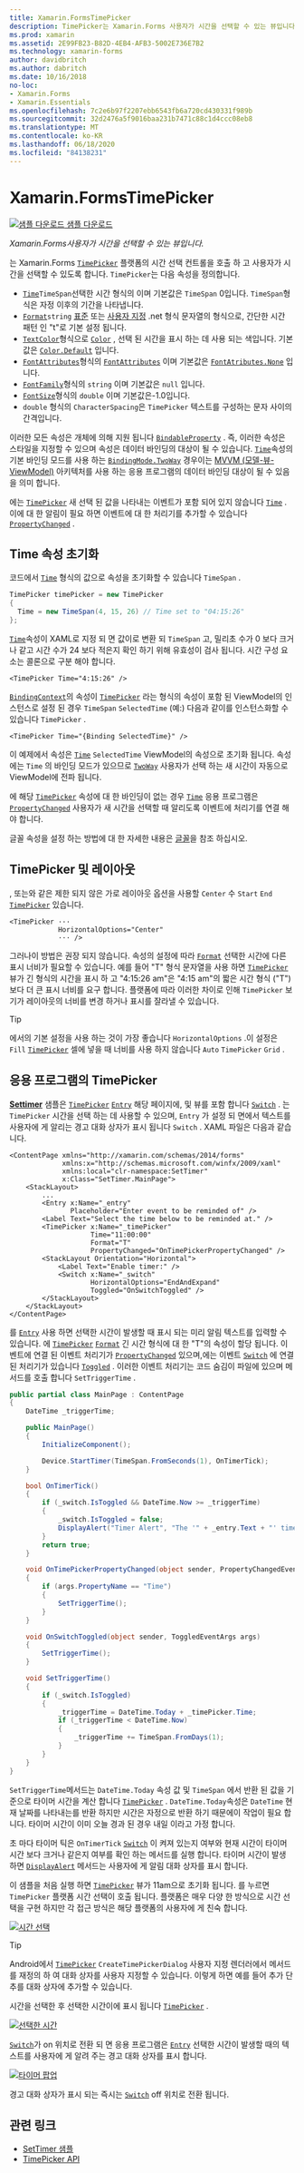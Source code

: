 ```yaml
---
title: Xamarin.FormsTimePicker
description: TimePicker는 Xamarin.Forms 사용자가 시간을 선택할 수 있는 뷰입니다. 이 문서에서는 응용 프로그램에서 TimePicker를 사용 하는 방법을 설명 합니다 Xamarin.Forms .
ms.prod: xamarin
ms.assetid: 2E99FB23-B82D-4EB4-AFB3-5002E736E7B2
ms.technology: xamarin-forms
author: davidbritch
ms.author: dabritch
ms.date: 10/16/2018
no-loc:
- Xamarin.Forms
- Xamarin.Essentials
ms.openlocfilehash: 7c2e6b97f2207ebb6543fb6a720cd430331f989b
ms.sourcegitcommit: 32d2476a5f9016baa231b7471c88c1d4ccc08eb8
ms.translationtype: MT
ms.contentlocale: ko-KR
ms.lasthandoff: 06/18/2020
ms.locfileid: "84138231"
---
```

# <a name="xamarinforms-timepicker"></a>Xamarin.FormsTimePicker

[![샘플 다운로드](~/media/shared/download.png) 샘플 다운로드](https://docs.microsoft.com/samples/xamarin/xamarin-forms-samples/userinterface-timepicker)

_Xamarin.Forms사용자가 시간을 선택할 수 있는 뷰입니다._

는 Xamarin.Forms [`TimePicker`](xref:Xamarin.Forms.TimePicker) 플랫폼의 시간 선택 컨트롤을 호출 하 고 사용자가 시간을 선택할 수 있도록 합니다. `TimePicker`는 다음 속성을 정의합니다.

- [`Time`](xref:Xamarin.Forms.TimePicker.Time)`TimeSpan`선택한 시간 형식의 이며 기본값은 `TimeSpan` 0입니다. `TimeSpan`형식은 자정 이후의 기간을 나타냅니다.
- [`Format`](xref:Xamarin.Forms.TimePicker.Format)`string` [표준](/dotnet/standard/base-types/standard-date-and-time-format-strings/) 또는 [사용자 지정](/dotnet/standard/base-types/custom-date-and-time-format-strings/) .net 형식 문자열의 형식으로, 간단한 시간 패턴 인 "t"로 기본 설정 됩니다.
- [`TextColor`](xref:Xamarin.Forms.TimePicker.TextColor)형식으로 [`Color`](xref:Xamarin.Forms.Color) , 선택 된 시간을 표시 하는 데 사용 되는 색입니다. 기본값은 [`Color.Default`](xref:Xamarin.Forms.Color.Default) 입니다.
- [`FontAttributes`](xref:Xamarin.Forms.TimePicker.FontAttributes)형식의 [`FontAttributes`](xref:Xamarin.Forms.FontAttributes) 이며 기본값은 [`FontAtributes.None`](xref:Xamarin.Forms.FontAttributes.None) 입니다.
- [`FontFamily`](xref:Xamarin.Forms.TimePicker.FontFamily)형식의 `string` 이며 기본값은 `null` 입니다.
- [`FontSize`](xref:Xamarin.Forms.TimePicker.FontSize)형식의 `double` 이며 기본값은-1.0입니다.
- `double` 형식의 `CharacterSpacing`은 `TimePicker` 텍스트를 구성하는 문자 사이의 간격입니다.

이러한 모든 속성은 개체에 의해 지원 됩니다 [`BindableProperty`](xref:Xamarin.Forms.BindableProperty) . 즉, 이러한 속성은 스타일을 지정할 수 있으며 속성은 데이터 바인딩의 대상이 될 수 있습니다. [`Time`](xref:Xamarin.Forms.TimePicker.Time)속성의 기본 바인딩 모드를 사용 하는 [`BindingMode.TwoWay`](xref:Xamarin.Forms.BindingMode.TwoWay) 경우이는 [MVVM (모델-뷰-ViewModel)](~/xamarin-forms/enterprise-application-patterns/mvvm.md) 아키텍처를 사용 하는 응용 프로그램의 데이터 바인딩 대상이 될 수 있음을 의미 합니다.

에는 [`TimePicker`](xref:Xamarin.Forms.TimePicker) 새 선택 된 값을 나타내는 이벤트가 포함 되어 있지 않습니다 [`Time`](xref:Xamarin.Forms.TimePicker.Time) . 이에 대 한 알림이 필요 하면 이벤트에 대 한 처리기를 추가할 수 있습니다 [`PropertyChanged`](xref:Xamarin.Forms.BindableObject.PropertyChanged) .

## <a name="initializing-the-time-property"></a>Time 속성 초기화

코드에서 [`Time`](xref:Xamarin.Forms.TimePicker.Time) 형식의 값으로 속성을 초기화할 수 있습니다 `TimeSpan` .

```csharp
TimePicker timePicker = new TimePicker
{
  Time = new TimeSpan(4, 15, 26) // Time set to "04:15:26"
};
```

[`Time`](xref:Xamarin.Forms.TimePicker.Time)속성이 XAML로 지정 되 면 값이로 변환 되 `TimeSpan` 고, 밀리초 수가 0 보다 크거나 같고 시간 수가 24 보다 적은지 확인 하기 위해 유효성이 검사 됩니다. 시간 구성 요소는 콜론으로 구분 해야 합니다.

```xaml
<TimePicker Time="4:15:26" />
```

[`BindingContext`](xref:Xamarin.Forms.BindableObject.BindingContext)의 속성이 [`TimePicker`](xref:Xamarin.Forms.TimePicker) 라는 형식의 속성이 포함 된 ViewModel의 인스턴스로 설정 된 경우 `TimeSpan` `SelectedTime` (예:) 다음과 같이를 인스턴스화할 수 있습니다 `TimePicker` .

```xaml
<TimePicker Time="{Binding SelectedTime}" />
```

이 예제에서 속성은 [`Time`](xref:Xamarin.Forms.TimePicker.Time) `SelectedTime` ViewModel의 속성으로 초기화 됩니다. 속성에는 `Time` 의 바인딩 모드가 있으므로 [`TwoWay`](xref:Xamarin.Forms.BindingMode.TwoWay) 사용자가 선택 하는 새 시간이 자동으로 ViewModel에 전파 됩니다.

에 해당 [`TimePicker`](xref:Xamarin.Forms.TimePicker) 속성에 대 한 바인딩이 없는 경우 [`Time`](xref:Xamarin.Forms.TimePicker.Time) 응용 프로그램은 [`PropertyChanged`](xref:Xamarin.Forms.BindableObject.PropertyChanged) 사용자가 새 시간을 선택할 때 알리도록 이벤트에 처리기를 연결 해야 합니다.

글꼴 속성을 설정 하는 방법에 대 한 자세한 내용은 [글꼴](~/xamarin-forms/user-interface/text/fonts.md)을 참조 하십시오.

## <a name="timepicker-and-layout"></a>TimePicker 및 레이아웃

, 또는와 같은 제한 되지 않은 가로 레이아웃 옵션을 사용할 `Center` 수 `Start` `End` [`TimePicker`](xref:Xamarin.Forms.TimePicker) 있습니다.

```xaml
<TimePicker ···
            HorizontalOptions="Center"
            ··· />
```

그러나이 방법은 권장 되지 않습니다. 속성의 설정에 따라 [`Format`](xref:Xamarin.Forms.TimePicker.Format) 선택한 시간에 다른 표시 너비가 필요할 수 있습니다. 예를 들어 "T" 형식 문자열을 사용 하면 [`TimePicker`](xref:Xamarin.Forms.TimePicker) 뷰가 긴 형식의 시간을 표시 하 고 "4:15:26 am"은 "4:15 am"의 짧은 시간 형식 ("T") 보다 더 큰 표시 너비를 요구 합니다. 플랫폼에 따라 이러한 차이로 인해 `TimePicker` 보기가 레이아웃의 너비를 변경 하거나 표시를 잘라낼 수 있습니다.

> [!TIP]
> 에서의 기본 설정을 사용 하는 것이 가장 좋습니다 `HorizontalOptions` .이 설정은 `Fill` [`TimePicker`](xref:Xamarin.Forms.TimePicker) 셀에 넣을 때 너비를 사용 하지 않습니다 `Auto` `TimePicker` `Grid` .

## <a name="timepicker-in-an-application"></a>응용 프로그램의 TimePicker

[**Settimer**](https://docs.microsoft.com/samples/xamarin/xamarin-forms-samples/userinterface-timepicker) 샘플은 [`TimePicker`](xref:Xamarin.Forms.TimePicker) [`Entry`](xref:Xamarin.Forms.Entry) 해당 페이지에, 및 뷰를 포함 합니다 [`Switch`](xref:Xamarin.Forms.Switch) . 는 `TimePicker` 시간을 선택 하는 데 사용할 수 있으며, `Entry` 가 설정 되 면에서 텍스트를 사용자에 게 알리는 경고 대화 상자가 표시 됩니다 `Switch` . XAML 파일은 다음과 같습니다.

```xaml
<ContentPage xmlns="http://xamarin.com/schemas/2014/forms"
             xmlns:x="http://schemas.microsoft.com/winfx/2009/xaml"
             xmlns:local="clr-namespace:SetTimer"
             x:Class="SetTimer.MainPage">
    <StackLayout>
        ...
        <Entry x:Name="_entry"
               Placeholder="Enter event to be reminded of" />
        <Label Text="Select the time below to be reminded at." />
        <TimePicker x:Name="_timePicker"
                    Time="11:00:00"
                    Format="T"
                    PropertyChanged="OnTimePickerPropertyChanged" />
        <StackLayout Orientation="Horizontal">
            <Label Text="Enable timer:" />
            <Switch x:Name="_switch"
                    HorizontalOptions="EndAndExpand"
                    Toggled="OnSwitchToggled" />
        </StackLayout>
    </StackLayout>
</ContentPage>
```

를 [`Entry`](xref:Xamarin.Forms.Entry) 사용 하면 선택한 시간이 발생할 때 표시 되는 미리 알림 텍스트를 입력할 수 있습니다. 에 [`TimePicker`](xref:Xamarin.Forms.TimePicker) [`Format`](xref:Xamarin.Forms.TimePicker.Format) 긴 시간 형식에 대 한 "T"의 속성이 할당 됩니다. 이벤트에 연결 된 이벤트 처리기가 [`PropertyChanged`](xref:Xamarin.Forms.BindableObject.PropertyChanged) 있으며,에는 이벤트 [`Switch`](xref:Xamarin.Forms.Switch) 에 연결 된 처리기가 있습니다 [`Toggled`](xref:Xamarin.Forms.Switch.Toggled) . 이러한 이벤트 처리기는 코드 숨김이 파일에 있으며 메서드를 호출 합니다 `SetTriggerTime` .

```csharp
public partial class MainPage : ContentPage
{
    DateTime _triggerTime;

    public MainPage()
    {
        InitializeComponent();

        Device.StartTimer(TimeSpan.FromSeconds(1), OnTimerTick);
    }

    bool OnTimerTick()
    {
        if (_switch.IsToggled && DateTime.Now >= _triggerTime)
        {
            _switch.IsToggled = false;
            DisplayAlert("Timer Alert", "The '" + _entry.Text + "' timer has elapsed", "OK");
        }
        return true;
    }

    void OnTimePickerPropertyChanged(object sender, PropertyChangedEventArgs args)
    {
        if (args.PropertyName == "Time")
        {
            SetTriggerTime();
        }
    }

    void OnSwitchToggled(object sender, ToggledEventArgs args)
    {
        SetTriggerTime();
    }

    void SetTriggerTime()
    {
        if (_switch.IsToggled)
        {
            _triggerTime = DateTime.Today + _timePicker.Time;
            if (_triggerTime < DateTime.Now)
            {
                _triggerTime += TimeSpan.FromDays(1);
            }
        }
    }
}
```

`SetTriggerTime`메서드는 `DateTime.Today` 속성 값 및 `TimeSpan` 에서 반환 된 값을 기준으로 타이머 시간을 계산 합니다 [`TimePicker`](xref:Xamarin.Forms.TimePicker) . `DateTime.Today`속성은 `DateTime` 현재 날짜를 나타내는를 반환 하지만 시간은 자정으로 반환 하기 때문에이 작업이 필요 합니다. 타이머 시간이 이미 오늘 경과 된 경우 내일 이라고 가정 합니다.

초 마다 타이머 틱은 `OnTimerTick` [`Switch`](xref:Xamarin.Forms.Switch) 이 켜져 있는지 여부와 현재 시간이 타이머 시간 보다 크거나 같은지 여부를 확인 하는 메서드를 실행 합니다. 타이머 시간이 발생 하면 [`DisplayAlert`](xref:Xamarin.Forms.Page.DisplayAlert*) 메서드는 사용자에 게 알림 대화 상자를 표시 합니다.

이 샘플을 처음 실행 하면 [`TimePicker`](xref:Xamarin.Forms.TimePicker) 뷰가 11am으로 초기화 됩니다. 를 누르면 `TimePicker` 플랫폼 시간 선택이 호출 됩니다. 플랫폼은 매우 다양 한 방식으로 시간 선택을 구현 하지만 각 접근 방식은 해당 플랫폼의 사용자에 게 친숙 합니다.

[![시간 선택](timepicker-images/timepicker-open.png "시간 선택")](timepicker-images/timepicker-open-large.png#lightbox "시간 선택")

> [!TIP]
> Android에서 [`TimePicker`](xref:Xamarin.Forms.TimePicker) `CreateTimePickerDialog` 사용자 지정 렌더러에서 메서드를 재정의 하 여 대화 상자를 사용자 지정할 수 있습니다. 이렇게 하면 예를 들어 추가 단추를 대화 상자에 추가할 수 있습니다.

시간을 선택한 후 선택한 시간이에 표시 됩니다 [`TimePicker`](xref:Xamarin.Forms.TimePicker) .

[![선택한 시간](timepicker-images/timepicker-selected.png "선택한 시간")](timepicker-images/timepicker-selected-large.png#lightbox "선택한 시간")

[`Switch`](xref:Xamarin.Forms.Switch)가 on 위치로 전환 되 면 응용 프로그램은 [`Entry`](xref:Xamarin.Forms.Entry) 선택한 시간이 발생할 때의 텍스트를 사용자에 게 알려 주는 경고 대화 상자를 표시 합니다.

[![타이머 팝업](timepicker-images/timer-test.png "타이머 팝업")](timepicker-images/timer-test-large.png#lightbox "타이머 팝업")

경고 대화 상자가 표시 되는 즉시는 [`Switch`](xref:Xamarin.Forms.Switch) off 위치로 전환 됩니다.

## <a name="related-links"></a>관련 링크

- [SetTimer 샘플](https://docs.microsoft.com/samples/xamarin/xamarin-forms-samples/userinterface-timepicker)
- [TimePicker API](xref:Xamarin.Forms.TimePicker)
